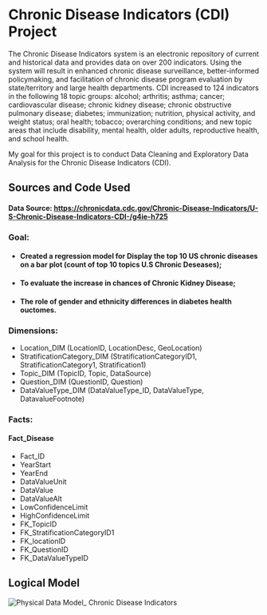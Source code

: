 # Chronic Disease Indicators (CDI) Project

The Chronic Disease Indicators system is an electronic repository of current and historical data and provides data on over 200 indicators. Using the system will result in enhanced chronic disease surveillance, better-informed policymaking, and facilitation of chronic disease program evaluation by state/territory and large health departments.
CDI increased to 124 indicators in the following 18 topic groups: alcohol; arthritis; asthma; cancer; cardiovascular disease; chronic kidney disease; chronic obstructive pulmonary disease; diabetes; immunization; nutrition, physical activity, and weight status; oral health; tobacco; overarching conditions; and new topic areas that include disability, mental health, older adults, reproductive health, and school health.

My goal for this project is to conduct Data Cleaning and Exploratory Data Analysis for the Chronic Disease Indicators (CDI). 

## Sources and Code Used
#### Data Source: https://chronicdata.cdc.gov/Chronic-Disease-Indicators/U-S-Chronic-Disease-Indicators-CDI-/g4ie-h725 


### Goal:
* #### Created a regression model for  Display the top 10 US chronic diseases on a bar plot (count of top 10 topics U.S Chronic Deseases);
* #### To evaluate the increase in chances of Chronic Kidney Disease;
* #### The role of gender and ethnicity differences in diabetes health ouctomes.

### Dimensions: 
* Location_DIM (LocationID, LocationDesc, GeoLocation)
* StratificationCategory_DIM (StratificationCategoryID1, StratificationCategory1, Stratification1)
* Topic_DIM (TopicID, Topic, DataSource)  
* Question_DIM (QuestionID, Question)
* DataValueType_DIM (DataValueType_ID, DataValueType, DatavalueFootnote)

### Facts:
#### Fact_Disease
- Fact_ID
- YearStart
- YearEnd
- DataValueUnit 
- DataValue 
- DataValueAlt           
- LowConfidenceLimit       
- HighConfidenceLimit      
- FK_TopicID
- FK_StratificationCategoryID1
- FK_locationID
- FK_QuestionID
- FK_DataValueTypeID

## Logical Model

![Physical Data Model_  Chronic Disease Indicators ](https://user-images.githubusercontent.com/36121575/137229844-30a5bf41-6b69-44a5-b4b4-cf39a2e23f3b.jpeg)
